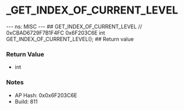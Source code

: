 # _GET_INDEX_OF_CURRENT_LEVEL

--- ns: MISC --- ## GET_INDEX_OF_CURRENT_LEVEL  // 0xCBAD6729F7B1F4FC 0x6F203C6E int GET_INDEX_OF_CURRENT_LEVEL();   ## Return value

### Return Value
* int

### Notes
* AP Hash: 0x0x6F203C6E
* Build: 811

